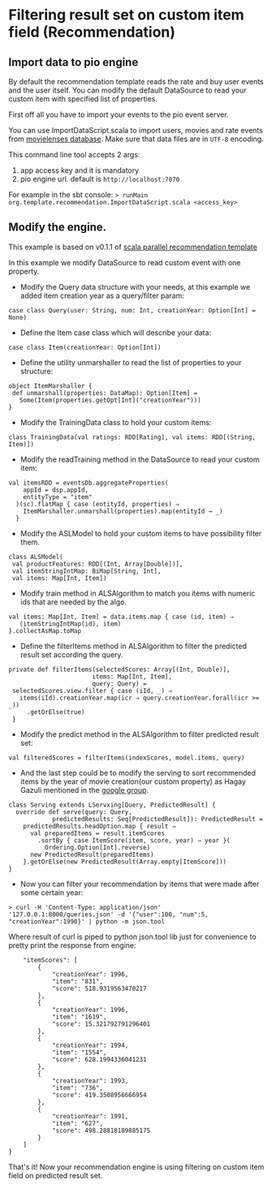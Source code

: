 # Filtering result set on custom item field (Recommendation)

## Import data to pio engine

By default the recommendation template reads the rate and buy user events and the user itself. You can modify the default DataSource to read your custom item with specified list of properties.

First off all you have to import your events to the pio event server.

You can use ImportDataScript.scala to import users, movies and rate events from [movielenses database](http://grouplens.org/datasets/movielens/). 
Make sure that data files are in `UTF-8` encoding.

This command line tool accepts 2 args:

 1. app access key and it is mandatory
 2. pio engine url. default is `http://localhost:7070`
 
For example in the sbt console: `> runMain org.template.recommendation.ImportDataScript.scala <access_key>`

## Modify the engine.

This example is based on v0.1.1 of [scala parallel recommendation template](https://github.com/PredictionIO/template-scala-parallel-recommendation/)

In this example we modify DataSource to read custom event with one property.

* Modify the Query data structure with your needs, at this example we added item creation year as a query/filter param:

`case class Query(user: String, num: Int, creationYear: Option[Int] = None)`

* Define the Item case class which will describe your data:

`case class Item(creationYear: Option[Int])`

* Define the utility unmarshaller to read the list of properties to your structure:

```
object ItemMarshaller {
 def unmarshall(properties: DataMap): Option[Item] =
   Some(Item(properties.getOpt[Int]("creationYear")))
}
```

* Modify the TrainingData class to hold your custom items:

`class TrainingData(val ratings: RDD[Rating], val items: RDD[(String, Item)])`
 
* Modify the readTraining method in the DataSource to read your custom item:

```
val itemsRDD = eventsDb.aggregateProperties(
    appId = dsp.appId,
    entityType = "item"
  )(sc).flatMap { case (entityId, properties) ⇒
    ItemMarshaller.unmarshall(properties).map(entityId → _)
  }
```

* Modify the ASLModel to hold your custom items to have possibility filter them.

```
class ALSModel(
 val productFeatures: RDD[(Int, Array[Double])],
 val itemStringIntMap: BiMap[String, Int],
 val items: Map[Int, Item])
```


* Modify train method in ALSAlgorithm to match you items with numeric ids that are needed by the algo.

```
val items: Map[Int, Item] = data.items.map { case (id, item) ⇒
   (itemStringIntMap(id), item)
}.collectAsMap.toMap
```

* Define the filterItems method in ALSAlgorithm to filter the predicted result set according the query.

```
private def filterItems(selectedScores: Array[(Int, Double)],
                       items: Map[Int, Item],
                       query: Query) =
 selectedScores.view.filter { case (iId, _) ⇒
   items(iId).creationYear.map(icr ⇒ query.creationYear.forall(icr >= _))
     .getOrElse(true)
 }
```

* Modify the predict method in the ALSAlgorithm to filter predicted result set:

`val filteredScores = filterItems(indexScores, model.items, query)`

* And the last step could be to modify the serving to sort recommended items by the year of movie creation(our custom property) as Hagay Gazuli mentioned in the [google group](https://groups.google.com/forum/#!searchin/predictionio-user/created$20%7Csort:date/predictionio-user/LEHxuc0Bu_0/W9RkAApvivsJ).

```
class Serving extends LServxing[Query, PredictedResult] {
  override def serve(query: Query,
            predictedResults: Seq[PredictedResult]): PredictedResult =
    predictedResults.headOption.map { result ⇒
      val preparedItems = result.itemScores
        .sortBy { case ItemScore(item, score, year) ⇒ year }(
          Ordering.Option[Int].reverse)
      new PredictedResult(preparedItems)
    }.getOrElse(new PredictedResult(Array.empty[ItemScore]))
}
```

* Now you can filter your recommendation by items that were made after some certain year:

```> curl -H 'Content-Type: application/json' '127.0.0.1:8000/queries.json' -d '{"user":100, "num":5, "creationYear":1990}' | python -m json.tool```

Where result of curl is piped to python json.tool lib just for convenience to pretty print the response from engine:
```
    "itemScores": [
        {
            "creationYear": 1996,
            "item": "831",
            "score": 518.9319563470217
        },
        {
            "creationYear": 1996,
            "item": "1619",
            "score": 15.321792791296401
        },
        {
            "creationYear": 1994,
            "item": "1554",
            "score": 628.1994336041231
        },
        {
            "creationYear": 1993,
            "item": "736",
            "score": 419.3508956666954
        },
        {
            "creationYear": 1991,
            "item": "627",
            "score": 498.28818189885175
        }
    ]
}
```

That's it! Now your recommendation engine is using filtering on custom item field on predicted result set.



